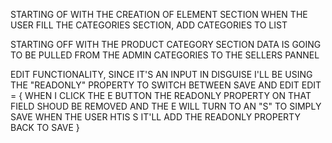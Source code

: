 STARTING OF WITH THE CREATION OF ELEMENT SECTION
WHEN THE USER FILL THE CATEGORIES SECTION, ADD CATEGORIES TO LIST





STARTING OFF WITH THE PRODUCT CATEGORY SECTION
DATA IS GOING TO BE PULLED FROM THE ADMIN CATEGORIES TO THE SELLERS PANNEL

EDIT FUNCTIONALITY, SINCE IT'S AN INPUT IN DISGUISE I'LL BE USING THE "READONLY" PROPERTY TO SWITCH BETWEEN SAVE AND EDIT
EDIT = {
    WHEN I CLICK THE E BUTTON THE READONLY PROPERTY ON THAT FIELD SHOUD BE REMOVED AND THE E WILL TURN TO AN "S" TO SIMPLY SAVE WHEN THE USER HTIS S IT'LL ADD THE READONLY PROPERTY BACK TO SAVE
} 